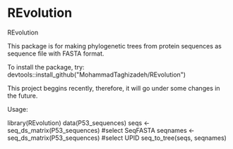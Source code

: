 # REvolution
REvolution

This package is for making phylogenetic trees from protein sequences as sequence file with FASTA format. 

To install the package, try:
devtools::install_github("MohammadTaghizadeh/REvolution")  

This project beggins recently, therefore, it will go under some changes in the future.

Usage:

library(REvolution)
data(P53_sequences)
seqs <- seq_ds_matrix(P53_sequences) #select SeqFASTA
seqnames <- seq_ds_matrix(P53_sequences) #select UPID
seq_to_tree(seqs, seqnames)
